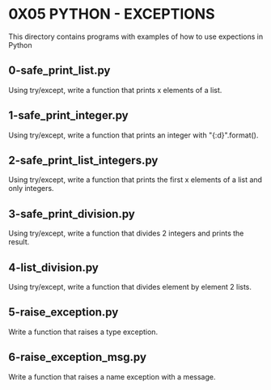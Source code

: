 # 0X05 PYTHON - EXCEPTIONS

This directory contains programs with examples of how to use expections in Python

## 0-safe_print_list.py

Using try/except, write a function that prints x elements of a list.

## 1-safe_print_integer.py

Using try/except, write a function that prints an integer with "{:d}".format().

## 2-safe_print_list_integers.py

Using try/except, write a function that prints the first x elements of a list and only integers.

## 3-safe_print_division.py

Using try/except, write a function that divides 2 integers and prints the result.

## 4-list_division.py

Using try/except, write a function that divides element by element 2 lists.

## 5-raise_exception.py

Write a function that raises a type exception.

## 6-raise_exception_msg.py

Write a function that raises a name exception with a message.
